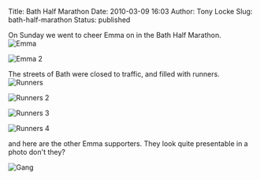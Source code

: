 Title: Bath Half Marathon
Date: 2010-03-09 16:03
Author: Tony Locke
Slug: bath-half-marathon
Status: published

On Sunday we went to cheer Emma on in the Bath Half Marathon.  
![Emma]({static}/images/2010/emma.png)  
  
![Emma 2]({static}/images/2010/emma2.png)

The streets of Bath were closed to traffic, and filled with runners.  
![Runners]({static}/images/2010/2010-03-07_11_37_14.jpg)  
  
![Runners 2]({static}/images/2010/2010-03-07_11_34_10.jpg)  
  
![Runners 3]({static}/images/2010/2010-03-07_11_24_15.jpg)  
  
![Runners 4]({static}/images/2010/2010-03-07_11_24_00.jpg)  

and here are the other Emma supporters. They look quite presentable in a photo don't they?  

![Gang]({static}/images/2010/2010-03-07_13_16_27.jpg)
